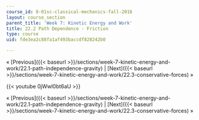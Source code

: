 ```yaml
---
course_id: 8-01sc-classical-mechanics-fall-2016
layout: course_section
parent_title: 'Week 7: Kinetic Energy and Work'
title: 22.2 Path Dependence - Friction
type: course
uid: fde3ea2c88fa1af493baccdf828242b0

---
```


« [Previous]({{< baseurl >}}/sections/week-7-kinetic-energy-and-work/22.1-path-independence-gravity) | [Next]({{< baseurl >}}/sections/week-7-kinetic-energy-and-work/22.3-conservative-forces) »

{{< youtube 0jWwl0bt6aU >}}

« [Previous]({{< baseurl >}}/sections/week-7-kinetic-energy-and-work/22.1-path-independence-gravity) | [Next]({{< baseurl >}}/sections/week-7-kinetic-energy-and-work/22.3-conservative-forces) »
